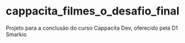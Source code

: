 # cappacita_filmes_o_desafio_final
Projeto para a conclusão do curso Cappacita Dev, oferecido pela D1 Smarkio
